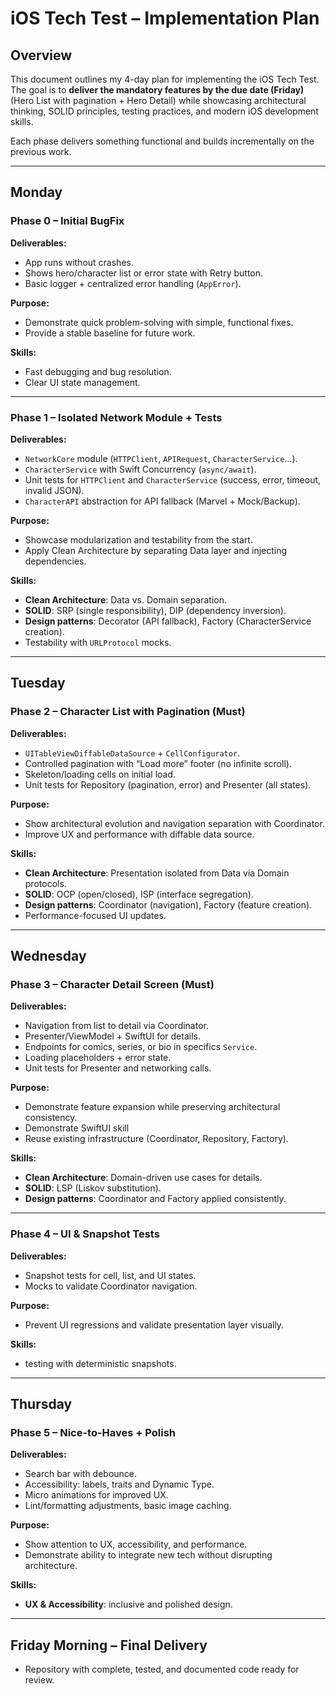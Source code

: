 # iOS Tech Test – Implementation Plan

## Overview  
This document outlines my 4-day plan for implementing the iOS Tech Test.  
The goal is to **deliver the mandatory features by the due date (Friday)** (Hero List with pagination + Hero Detail) while showcasing architectural thinking, SOLID principles, testing practices, and modern iOS development skills.  

Each phase delivers something functional and builds incrementally on the previous work.  

---

## **Monday**  

### Phase 0 – Initial BugFix  
**Deliverables:**  
- App runs without crashes.  
- Shows hero/character list or error state with Retry button.  
- Basic logger + centralized error handling (`AppError`).  

**Purpose:**  
- Demonstrate quick problem-solving with simple, functional fixes.  
- Provide a stable baseline for future work.  

**Skills:**  
- Fast debugging and bug resolution.  
- Clear UI state management.  

---

### Phase 1 – Isolated Network Module + Tests  
**Deliverables:**  
- `NetworkCore` module (`HTTPClient`, `APIRequest`, `CharacterService`...).  
- `CharacterService` with Swift Concurrency (`async/await`).  
- Unit tests for `HTTPClient` and `CharacterService` (success, error, timeout, invalid JSON).  
- `CharacterAPI` abstraction for API fallback (Marvel + Mock/Backup).  

**Purpose:**  
- Showcase modularization and testability from the start.  
- Apply Clean Architecture by separating Data layer and injecting dependencies.  

**Skills:**  
- **Clean Architecture**: Data vs. Domain separation.  
- **SOLID**: SRP (single responsibility), DIP (dependency inversion).  
- **Design patterns**: Decorator (API fallback), Factory (CharacterService creation).  
- Testability with `URLProtocol` mocks.  

---

## **Tuesday**  

### Phase 2 – Character List with Pagination (Must)  
**Deliverables:**  
- `UITableViewDiffableDataSource` + `CellConfigurator`.  
- Controlled pagination with “Load more” footer (no infinite scroll).  
- Skeleton/loading cells on initial load.  
- Unit tests for Repository (pagination, error) and Presenter (all states).  

**Purpose:**  
- Show architectural evolution and navigation separation with Coordinator.  
- Improve UX and performance with diffable data source.  

**Skills:**  
- **Clean Architecture**: Presentation isolated from Data via Domain protocols.  
- **SOLID**: OCP (open/closed), ISP (interface segregation).  
- **Design patterns**: Coordinator (navigation), Factory (feature creation).  
- Performance-focused UI updates.  

---

## **Wednesday**  

### Phase 3 – Character Detail Screen (Must)  
**Deliverables:**  
- Navigation from list to detail via Coordinator.  
- Presenter/ViewModel + SwiftUI for details.  
- Endpoints for comics, series, or bio in specifics `Service`.  
- Loading placeholders + error state.  
- Unit tests for Presenter and networking calls.  

**Purpose:**  
- Demonstrate feature expansion while preserving architectural consistency.  
- Demonstrate SwiftUI skill
- Reuse existing infrastructure (Coordinator, Repository, Factory).  

**Skills:**  
- **Clean Architecture**: Domain-driven use cases for details.  
- **SOLID**: LSP (Liskov substitution).  
- **Design patterns**: Coordinator and Factory applied consistently.  

---

### Phase 4 – UI & Snapshot Tests  
**Deliverables:**  
- Snapshot tests for cell, list, and UI states.  
- Mocks to validate Coordinator navigation.  

**Purpose:**  
- Prevent UI regressions and validate presentation layer visually.  

**Skills:**  
-  testing with deterministic snapshots.  

---

## **Thursday**  

### Phase 5 – Nice-to-Haves + Polish  
**Deliverables:**  
- Search bar with debounce.  
- Accessibility: labels, traits and Dynamic Type.
- Micro animations for improved UX.    
- Lint/formatting adjustments, basic image caching.      

**Purpose:**  
- Show attention to UX, accessibility, and performance.  
- Demonstrate ability to integrate new tech without disrupting architecture.  

**Skills:**    
- **UX & Accessibility**: inclusive and polished design.    

---

## **Friday Morning – Final Delivery**  
- Repository with complete, tested, and documented code ready for review.  
